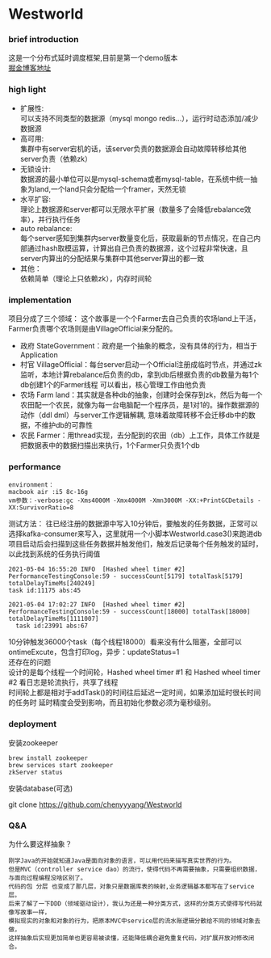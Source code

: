 # Westworld

### brief introduction
这是一个分布式延时调度框架,目前是第一个demo版本  
[掘金博客地址](https://juejin.cn/post/6951905809617911845)

### high light
- 扩展性:  
可以支持不同类型的数据源（mysql mongo redis...），运行时动态添加/减少数据源
- 高可用:  
集群中有server宕机的话，该server负责的数据源会自动故障转移给其他server负责（依赖zk）
- 无锁设计:  
数据源的最小单位可以是mysql-schema或者mysql-table，在系统中统一抽象为land,一个land只会分配给一个framer，天然无锁
- 水平扩容:  
理论上数据源和server都可以无限水平扩展（数量多了会降低rebalance效率），并行执行任务
- auto rebalance:  
每个server感知到集群内server数量变化后，获取最新的节点情况，在自己内部通过hash取模运算，计算出自己负责的数据源，这个过程非常快速，且server内算出的分配结果与集群中其他server算出的都一致
- 其他：  
依赖简单（理论上只依赖zk），内存时间轮

### implementation
项目分成了三个领域： 
这个故事是一个个Farmer去自己负责的农场land上干活，Farmer负责哪个农场则是由VillageOfficial来分配的。  

- 政府 StateGovernment：政府是一个抽象的概念，没有具体的行为，相当于Application
- 村官 VillageOfficial：每台server启动一个Official注册成临时节点，并通过zk监听，本地计算rebalance后负责的db，拿到db后根据负责的db数量为每1个db创建1个的Farmer线程
可以看出，核心管理工作由他负责
- 农场 Farm land：其实就是各种db的抽象，创建时会保存到zk，然后为每一个农田配一个农民，就像为每一台电脑配一个程序员，是1对1的。操作数据源的动作（ddl dml）与server工作逻辑解耦,
意味着故障转移不会迁移db中的数据，不维护db的可靠性
- 农民 Farmer：用thread实现，去分配到的农田（db）上工作，具体工作就是把数据表中的数据扫描出来执行，1个Farmer只负责1个db

### performance
```
environment：
macbook air :i5 8c-16g 
vm参数：-verbose:gc -Xms4000M -Xmx4000M -Xmn3000M -XX:+PrintGCDetails -XX:SurvivorRatio=8
```
测试方法：
往已经注册的数据源中写入10分钟后，要触发的任务数据，正常可以选择kafka-consumer来写入，这里就用一个小脚本Westworld.case3()来跑进db  
项目启动后会扫描到这些任务数据并触发他们，触发后记录每个任务触发的延时，以此找到系统的任务执行阈值
```
2021-05-04 16:55:20 INFO  [Hashed wheel timer #2] PerformanceTestingConsole:59 - successCount[5179] totalTask[5179] totalDelayTimeMs[240249]
task id:11175 abs:45

2021-05-04 17:02:27 INFO  [Hashed wheel timer #2] PerformanceTestingConsole:59 - successCount[18000] totalTask[18000] totalDelayTimeMs[1111007]
  task id:23991 abs:67
```
10分钟触发36000个task（每个线程18000）看来没有什么阻塞，全部可以ontimeExcute，包含打印log，异步：updateStatus=1    
还存在的问题   
设计的是每个线程一个时间轮，Hashed wheel timer #1 和 Hashed wheel timer #2 看日志是轮流执行，共享了线程  
时间轮上都是相对于addTask()的时间往后延迟一定时间，如果添加延时很长时间 的任务时 延时精度会受到影响，而且初始化参数必须为毫秒级别。  





### deployment
安装zookeeper
```
brew install zookeeper
brew services start zookeeper
zkServer status
```
安装database(可选)

git clone https://github.com/chenyyyang/Westworld


### Q&A
为什么要这样抽象？  
```
刚学Java的开始就知道Java是面向对象的语言，可以用代码来描写真实世界的行为。
但是MVC（controller service dao）的流行，使得代码不再需要抽象，只需要组织数据，与面向过程编程没啥区别了。
代码的包 分层 也变成了那几层，对象只是数据库表的映射,业务逻辑基本都写在了service层。
后来了解了一下DDD（领域驱动设计），我认为还是一种分类方式，这样的分类方式使得写代码就像写故事一样，
模拟现实的对象和对象的行为，把原本MVC中service层的流水账逻辑分散给不同的领域对象去做，
这样抽象后实现更加简单也更容易被读懂，还能降低耦合避免重复代码，对扩展开放对修改闭合。
```
